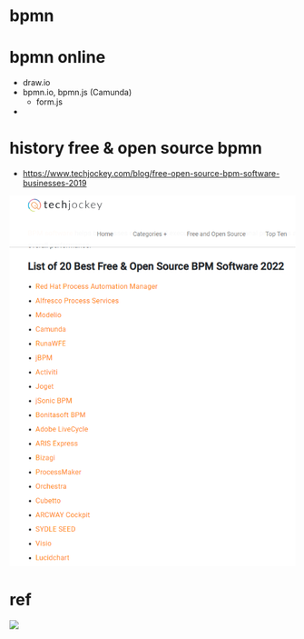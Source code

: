 # bpmn


# bpmn online 

- draw.io 
- bpmn.io, bpmn.js (Camunda)
  - form.js
- 


# history free & open source bpmn 

- https://www.techjockey.com/blog/free-open-source-bpm-software-businesses-2019

![](../pics/20220923105102.png)  

# ref

![](../pics/20220923105356_bpmn2019.png)  
